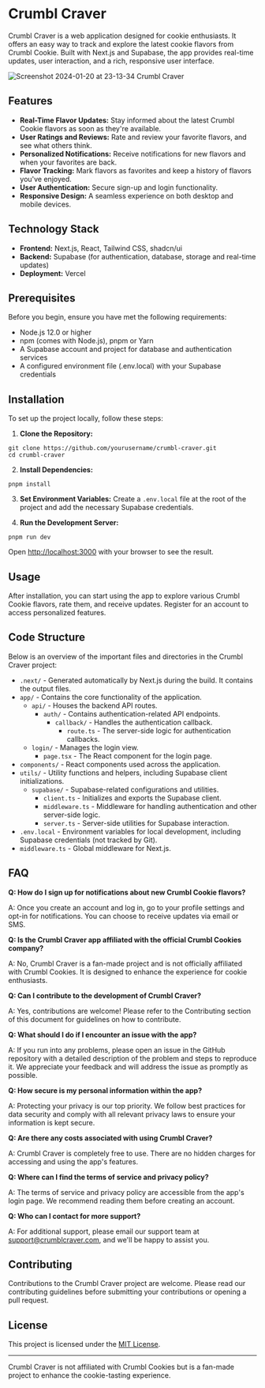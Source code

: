 # Crumbl Craver

Crumbl Craver is a web application designed for cookie enthusiasts. It offers an easy way to track and explore the latest cookie flavors from Crumbl Cookie. Built with Next.js and Supabase, the app provides real-time updates, user interaction, and a rich, responsive user interface.

![Screenshot 2024-01-20 at 23-13-34 Crumbl Craver](https://github.com/nick-neely/crumbl-craver/assets/49537823/a8720e61-ffb9-4266-9196-691ea9b635c8)

## Features

- **Real-Time Flavor Updates:** Stay informed about the latest Crumbl Cookie flavors as soon as they're available.
- **User Ratings and Reviews:** Rate and review your favorite flavors, and see what others think.
- **Personalized Notifications:** Receive notifications for new flavors and when your favorites are back.
- **Flavor Tracking:** Mark flavors as favorites and keep a history of flavors you've enjoyed.
- **User Authentication:** Secure sign-up and login functionality.
- **Responsive Design:** A seamless experience on both desktop and mobile devices.

## Technology Stack

- **Frontend:** Next.js, React, Tailwind CSS, shadcn/ui
- **Backend:** Supabase (for authentication, database, storage and real-time updates)
- **Deployment:** Vercel

## Prerequisites

Before you begin, ensure you have met the following requirements:

- Node.js 12.0 or higher
- npm (comes with Node.js), pnpm or Yarn
- A Supabase account and project for database and authentication services
- A configured environment file (.env.local) with your Supabase credentials

## Installation

To set up the project locally, follow these steps:

1. **Clone the Repository:**

```
git clone https://github.com/yourusername/crumbl-craver.git
cd crumbl-craver
```

2. **Install Dependencies:**

```
pnpm install
```

3. **Set Environment Variables:**
Create a `.env.local` file at the root of the project and add the necessary Supabase credentials.

4. **Run the Development Server:**
```
pnpm run dev
```

Open [http://localhost:3000](http://localhost:3000) with your browser to see the result.

## Usage

After installation, you can start using the app to explore various Crumbl Cookie flavors, rate them, and receive updates. Register for an account to access personalized features.

## Code Structure

Below is an overview of the important files and directories in the Crumbl Craver project:

- `.next/` - Generated automatically by Next.js during the build. It contains the output files.
- `app/` - Contains the core functionality of the application.
  - `api/` - Houses the backend API routes.
    - `auth/` - Contains authentication-related API endpoints.
      - `callback/` - Handles the authentication callback.
        - `route.ts` - The server-side logic for authentication callbacks.
  - `login/` - Manages the login view.
    - `page.tsx` - The React component for the login page.
- `components/` - React components used across the application.
- `utils/` - Utility functions and helpers, including Supabase client initializations.
  - `supabase/` - Supabase-related configurations and utilities.
    - `client.ts` - Initializes and exports the Supabase client.
    - `middleware.ts` - Middleware for handling authentication and other server-side logic.
    - `server.ts` - Server-side utilities for Supabase interaction.
- `.env.local` - Environment variables for local development, including Supabase credentials (not tracked by Git).
- `middleware.ts` - Global middleware for Next.js.

## FAQ

**Q: How do I sign up for notifications about new Crumbl Cookie flavors?**

A: Once you create an account and log in, go to your profile settings and opt-in for notifications. You can choose to receive updates via email or SMS.

**Q: Is the Crumbl Craver app affiliated with the official Crumbl Cookies company?**

A: No, Crumbl Craver is a fan-made project and is not officially affiliated with Crumbl Cookies. It is designed to enhance the experience for cookie enthusiasts.

**Q: Can I contribute to the development of Crumbl Craver?**

A: Yes, contributions are welcome! Please refer to the Contributing section of this document for guidelines on how to contribute.

**Q: What should I do if I encounter an issue with the app?**

A: If you run into any problems, please open an issue in the GitHub repository with a detailed description of the problem and steps to reproduce it. We appreciate your feedback and will address the issue as promptly as possible.

**Q: How secure is my personal information within the app?**

A: Protecting your privacy is our top priority. We follow best practices for data security and comply with all relevant privacy laws to ensure your information is kept secure.

**Q: Are there any costs associated with using Crumbl Craver?**

A: Crumbl Craver is completely free to use. There are no hidden charges for accessing and using the app's features.

**Q: Where can I find the terms of service and privacy policy?**

A: The terms of service and privacy policy are accessible from the app's login page. We recommend reading them before creating an account.

**Q: Who can I contact for more support?**

A: For additional support, please email our support team at support@crumblcraver.com, and we'll be happy to assist you.


## Contributing

Contributions to the Crumbl Craver project are welcome. Please read our contributing guidelines before submitting your contributions or opening a pull request.

## License

This project is licensed under the [MIT License](LICENSE).

---

Crumbl Craver is not affiliated with Crumbl Cookies but is a fan-made project to enhance the cookie-tasting experience.
